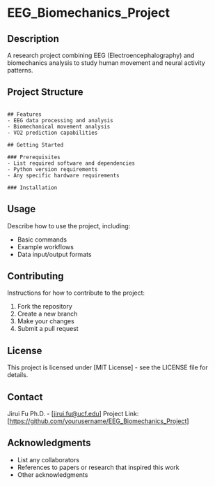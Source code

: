 # EEG_Biomechanics_Project

## Description
A research project combining EEG (Electroencephalography) and biomechanics analysis to study human movement and neural activity patterns.

## Project Structure
```

## Features
- EEG data processing and analysis
- Biomechanical movement analysis
- VO2 prediction capabilities

## Getting Started

### Prerequisites
- List required software and dependencies
- Python version requirements
- Any specific hardware requirements

### Installation
```

## Usage
Describe how to use the project, including:
- Basic commands
- Example workflows
- Data input/output formats

## Contributing
Instructions for how to contribute to the project:
1. Fork the repository
2. Create a new branch
3. Make your changes
4. Submit a pull request

## License
This project is licensed under [MIT License] - see the LICENSE file for details.

## Contact
Jirui Fu Ph.D. - [jirui.fu@ucf.edu]
Project Link: [https://github.com/yourusername/EEG_Biomechanics_Project]

## Acknowledgments
- List any collaborators
- References to papers or research that inspired this work
- Other acknowledgments
